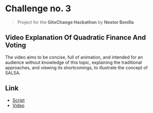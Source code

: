 # Challenge no. 3
> Project for the **GitxChange Hackathon**
> by **Nestor Bonilla**

## Video Explanation Of Quadratic Finance And Voting

The video aims to be concise, full of animation, and intended for an audience without knowledge of this topic, explaining the traditional approaches, and viewing its shortcomings, to illustrate the concept of SALSA.

## Link
* [Script](https://docs.google.com/document/d/1BUfMRpEwTmoN6nRW8NxOwIEkPV27HxoTlXYSBxHeK7Q/edit?usp=sharing)
* [Video](https://drive.google.com/file/d/1Po_yz1eCcvnrm3p_NjxV-tXCg5zjbonQ/view?usp=sharing)